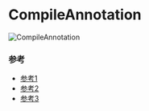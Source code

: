 # CompileAnnotation

![CompileAnnotation](http://doulala.oss-cn-qingdao.aliyuncs.com/image/compile_annotation2.jpg)

### 参考
* [参考1](https://github.com/hehonghui/injectdagger)
* [参考2](https://github.com/qduningning/AndroidRentation)
* [参考3](https://github.com/square/javapoet)
